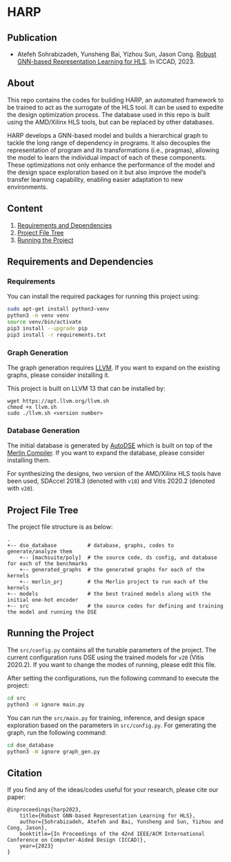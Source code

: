 # HARP

## Publication

+ Atefeh Sohrabizadeh, Yunsheng Bai, Yizhou Sun, Jason Cong. [Robust GNN-based Representation Learning for HLS](https://ieeexplore.ieee.org/document/10323853). In ICCAD, 2023.

## About
This repo contains the codes for building HARP, an automated framework to be trained to act as the surrogate of the HLS tool. It can be used to expedite the design optimization process. The database used in this repo is built using the AMD/Xilinx HLS tools, but can be replaced by other databases. 

HARP develops a GNN-based model and builds a hierarchical graph to tackle the long range of dependency in programs. It also decouples the representation of program and its transformations (i.e., pragmas), allowing the model to learn the individual impact of each of these components. These optimizations not only enhance the performance of the model and the design space exploration based on it but also improve the model’s transfer learning capability, enabling easier adaptation to new environments.


## Content
1. [Requirements and Dependencies](#requirements-and-dependencies)
2. [Project File Tree](#project-file-tree)
3. [Running the Project](#running-the-project)


## Requirements and Dependencies

### Requirements
You can install the required packages for running this project using:

````bash
sudo apt-get install python3-venv
python3 -m venv venv
source venv/bin/activate
pip3 install --upgrade pip
pip3 install -r requirements.txt
````

### Graph Generation
The graph generation requires [LLVM](https://clang.llvm.org/get_started.html). If you want to expand on the existing graphs, please consider installing it.

This project is built on LLVM 13 that can be installed by:

```
wget https://apt.llvm.org/llvm.sh
chmod +x llvm.sh
sudo ./llvm.sh <version number>
```



### Database Generation
The initial database is generated by [AutoDSE](https://github.com/UCLA-VAST/AutoDSE) which is built on top of the [Merlin Compiler](https://github.com/Xilinx/merlin-compiler). If you want to expand the database, please consider installing them.

For synthesizing the designs, two version of the AMD/Xilinx HLS tools have been used, SDAccel 2018.3 (denoted with `v18`) and Vitis 2020.2 (denoted with `v20`).


## Project File Tree
The project file structure is as below:

````
.
+-- dse_database          # database, graphs, codes to generate/analyze them
    +-- [machsuite/poly]  # the source code, ds config, and database for each of the benchmarks
    +-- generated_graphs  # the generated graphs for each of the kernels
    +-- merlin_prj        # the Merlin project to run each of the kernels
+-- models                # the best trained models along with the initial one-hot encoder
+-- src                   # the source codes for defining and training the model and running the DSE
````


## Running the Project

The `src/config.py` contains all the tunable parameters of the project. The current configuration runs DSE using the trained models for `v20` (Vitis 2020.2). If you want to change the modes of running, please edit this file.

After setting the configurations, run the following command to execute the project:

````bash
cd src
python3 -W ignore main.py
````

You can run the `src/main.py` for training, inference, and design space exploration based on the parameters in `src/config.py`. For generating the graph, run the following command: 

````bash
cd dse_database
python3 -W ignore graph_gen.py 
````


## Citation
If you find any of the ideas/codes useful for your research, please cite our paper:

	@inproceedings{harp2023,
        title={Robust GNN-based Representation Learning for HLS},
        author={Sohrabizadeh, Atefeh and Bai, Yunsheng and Sun, Yizhou and Cong, Jason},
        booktitle={In Proceedings of the 42nd IEEE/ACM International Conference on Computer-Aided Design (ICCAD)},
        year={2023}
    }